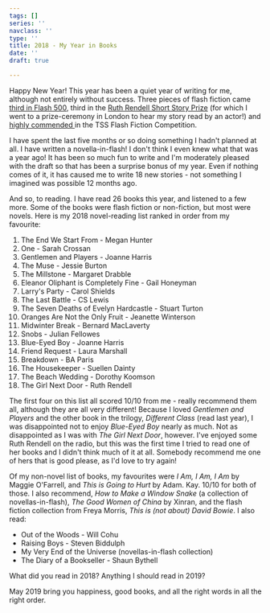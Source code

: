 ```yaml
---
tags: []
series: ''
navclass: ''
type: ''
title: 2018 - My Year in Books
date: ''
draft: true

---
```

Happy New Year! This year has been a quiet year of writing for me, although not entirely without success. Three pieces of flash fiction came [third in Flash 500](https://chloebanks.co.uk/posts/third-place---flash-500/), third in the [Ruth Rendell Short Story Prize](https://chloebanks.co.uk/posts/third-prize---ruth-rendell-short-story-competition/) (for which I went to a prize-ceremony in London to hear my story read by an actor!) and [highly commended ](https://chloebanks.co.uk/posts/tss-flash-400---highly-commended/)in the TSS Flash Fiction Competition.

I have spent the last five months or so doing something I hadn't planned at all. I have written a novella-in-flash! I don't think I even knew what that was a year ago! It has been so much fun to write and I'm moderately pleased with the draft so that has been a surprise bonus of my year. Even if nothing comes of it, it has caused me to write 18 new stories - not something I imagined was possible 12 months ago.

And so, to reading. I have read 26 books this year, and listened to a few more. Some of the books were flash fiction or non-fiction, but most were novels. Here is my 2018 novel-reading list ranked in order from my favourite:

 1. The End We Start From - Megan Hunter
 2. One - Sarah Crossan
 3. Gentlemen and Players - Joanne Harris
 4. The Muse - Jessie Burton
 5. The Millstone - Margaret Drabble
 6. Eleanor Oliphant is Completely Fine - Gail Honeyman
 7. Larry's Party - Carol Shields
 8. The Last Battle - CS Lewis
 9. The Seven Deaths of Evelyn Hardcastle - Stuart Turton
10. Oranges Are Not the Only Fruit - Jeanette Winterson
11. Midwinter Break - Bernard MacLaverty
12. Snobs - Julian Fellowes
13. Blue-Eyed Boy - Joanne Harris
14. Friend Request - Laura Marshall
15. Breakdown - BA Paris
16. The Housekeeper - Suellen Dainty
17. The Beach Wedding - Dorothy Koomson
18. The Girl Next Door - Ruth Rendell

The first four on this list all scored 10/10 from me - really recommend them all, although they are all very different! Because I loved _Gentlemen and Players_ and the other book in the trilogy, _Different Class_ (read last year), I was disappointed not to enjoy _Blue-Eyed Boy_ nearly as much. Not as disappointed as I was with _The Girl Next Door_, however. I've enjoyed some Ruth Rendell on the radio, but this was the first time I tried to read one of her books and I didn't think much of it at all. Somebody recommend me one of hers that is good please, as I'd love to try again!

Of my non-novel list of books, my favourites were _I Am, I Am, I Am_ by Maggie O'Farrell, and _This is Going to Hurt_ by Adam. Kay. 10/10 for both of those. I also recommend, _How to Make a Window Snake_ (a collection of novellas-in-flash), _The Good Women of China_ by Xinran, and the flash fiction collection from Freya Morris, _This is (not about) David Bowie_. I also read:

* Out of the Woods - Will Cohu
* Raising Boys - Steven Biddulph 
* My Very End of the Universe (novellas-in-flash collection)
* The Diary of a Bookseller - Shaun Bythell

What did you read in 2018? Anything I should read in 2019?

May 2019 bring you happiness, good books, and all the right words in all the right order.